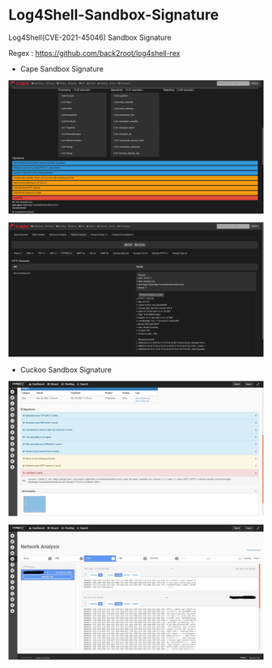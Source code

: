 # Log4Shell-Sandbox-Signature
Log4Shell(CVE-2021-45046) Sandbox Signature

Regex : https://github.com/back2root/log4shell-rex

- Cape Sandbox Signature

<p align="center">
   <img src="cape.png" title="Cape Sandbox Signature"/>
</p>

<p align="center">
   <img src="cape_traffic.png" title="Traffic"/>
</p>

- Cuckoo Sandbox Signature

<p align="center">
   <img src="cuckoo.png" title="Cuckoo Sandbox Signature"/>
</p>

<p align="center">
   <img src="cuckoo_traffic_LI (3).jpg" title="Traffic"/>
</p>
